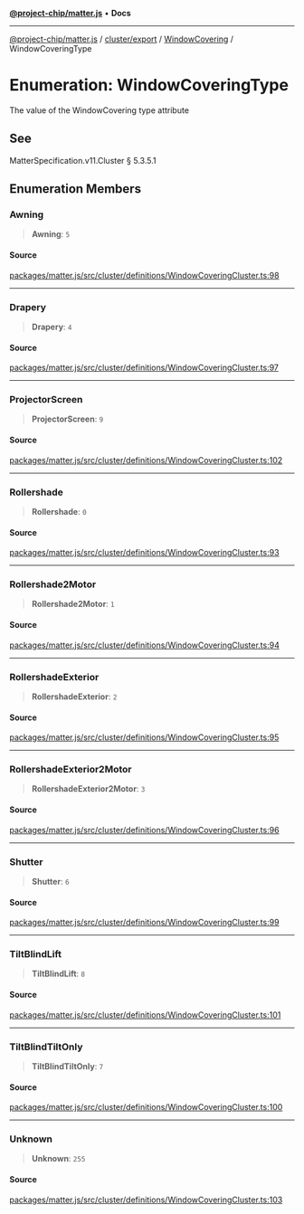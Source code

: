 [**@project-chip/matter.js**](../../../../../README.md) • **Docs**

***

[@project-chip/matter.js](../../../../../modules.md) / [cluster/export](../../../README.md) / [WindowCovering](../README.md) / WindowCoveringType

# Enumeration: WindowCoveringType

The value of the WindowCovering type attribute

## See

MatterSpecification.v11.Cluster § 5.3.5.1

## Enumeration Members

### Awning

> **Awning**: `5`

#### Source

[packages/matter.js/src/cluster/definitions/WindowCoveringCluster.ts:98](https://github.com/project-chip/matter.js/blob/7a8cbb56b87d4ccf34bec5a9a95ab40a1711324f/packages/matter.js/src/cluster/definitions/WindowCoveringCluster.ts#L98)

***

### Drapery

> **Drapery**: `4`

#### Source

[packages/matter.js/src/cluster/definitions/WindowCoveringCluster.ts:97](https://github.com/project-chip/matter.js/blob/7a8cbb56b87d4ccf34bec5a9a95ab40a1711324f/packages/matter.js/src/cluster/definitions/WindowCoveringCluster.ts#L97)

***

### ProjectorScreen

> **ProjectorScreen**: `9`

#### Source

[packages/matter.js/src/cluster/definitions/WindowCoveringCluster.ts:102](https://github.com/project-chip/matter.js/blob/7a8cbb56b87d4ccf34bec5a9a95ab40a1711324f/packages/matter.js/src/cluster/definitions/WindowCoveringCluster.ts#L102)

***

### Rollershade

> **Rollershade**: `0`

#### Source

[packages/matter.js/src/cluster/definitions/WindowCoveringCluster.ts:93](https://github.com/project-chip/matter.js/blob/7a8cbb56b87d4ccf34bec5a9a95ab40a1711324f/packages/matter.js/src/cluster/definitions/WindowCoveringCluster.ts#L93)

***

### Rollershade2Motor

> **Rollershade2Motor**: `1`

#### Source

[packages/matter.js/src/cluster/definitions/WindowCoveringCluster.ts:94](https://github.com/project-chip/matter.js/blob/7a8cbb56b87d4ccf34bec5a9a95ab40a1711324f/packages/matter.js/src/cluster/definitions/WindowCoveringCluster.ts#L94)

***

### RollershadeExterior

> **RollershadeExterior**: `2`

#### Source

[packages/matter.js/src/cluster/definitions/WindowCoveringCluster.ts:95](https://github.com/project-chip/matter.js/blob/7a8cbb56b87d4ccf34bec5a9a95ab40a1711324f/packages/matter.js/src/cluster/definitions/WindowCoveringCluster.ts#L95)

***

### RollershadeExterior2Motor

> **RollershadeExterior2Motor**: `3`

#### Source

[packages/matter.js/src/cluster/definitions/WindowCoveringCluster.ts:96](https://github.com/project-chip/matter.js/blob/7a8cbb56b87d4ccf34bec5a9a95ab40a1711324f/packages/matter.js/src/cluster/definitions/WindowCoveringCluster.ts#L96)

***

### Shutter

> **Shutter**: `6`

#### Source

[packages/matter.js/src/cluster/definitions/WindowCoveringCluster.ts:99](https://github.com/project-chip/matter.js/blob/7a8cbb56b87d4ccf34bec5a9a95ab40a1711324f/packages/matter.js/src/cluster/definitions/WindowCoveringCluster.ts#L99)

***

### TiltBlindLift

> **TiltBlindLift**: `8`

#### Source

[packages/matter.js/src/cluster/definitions/WindowCoveringCluster.ts:101](https://github.com/project-chip/matter.js/blob/7a8cbb56b87d4ccf34bec5a9a95ab40a1711324f/packages/matter.js/src/cluster/definitions/WindowCoveringCluster.ts#L101)

***

### TiltBlindTiltOnly

> **TiltBlindTiltOnly**: `7`

#### Source

[packages/matter.js/src/cluster/definitions/WindowCoveringCluster.ts:100](https://github.com/project-chip/matter.js/blob/7a8cbb56b87d4ccf34bec5a9a95ab40a1711324f/packages/matter.js/src/cluster/definitions/WindowCoveringCluster.ts#L100)

***

### Unknown

> **Unknown**: `255`

#### Source

[packages/matter.js/src/cluster/definitions/WindowCoveringCluster.ts:103](https://github.com/project-chip/matter.js/blob/7a8cbb56b87d4ccf34bec5a9a95ab40a1711324f/packages/matter.js/src/cluster/definitions/WindowCoveringCluster.ts#L103)
